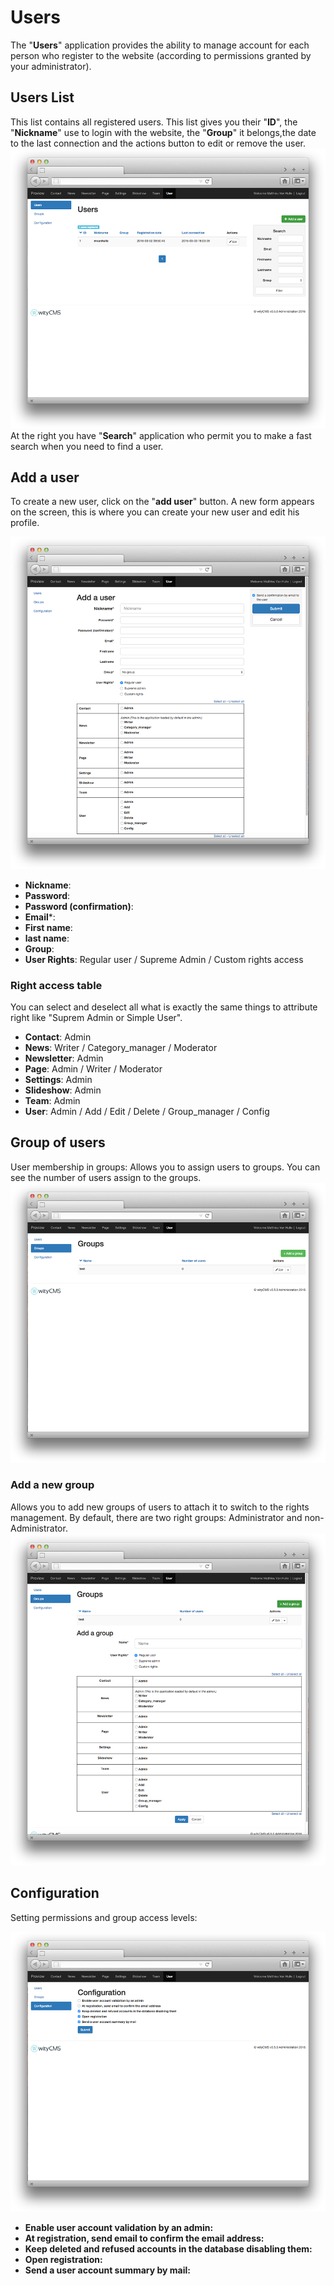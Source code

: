 # Users

The "**Users**" application provides the ability to manage account for each person who register to the website (according to permissions granted by your administrator).

## Users List

This list contains all registered users. This list gives you their "**ID**", the "**Nickname**" use to login with the website, the "**Group**" it belongs,the date to the last connection and the actions button to edit or remove the user.
![](user-01.png)
At the right you have "**Search**" application who permit you to make a fast search when you need to find a user. 

## Add a user

To create a new user, click on the "**add user**" button. A new form appears on the screen, this is where you can create your new user and edit his profile.

![](user-02.png)

*  **Nickname**: 
*  **Password**: 
*  **Password (confirmation)**:
*  **Email***:
*  **First name**:
*  **last name**:
*  **Group**:
*  **User Rights**: Regular user / Supreme Admin / Custom rights access

### Right access table

You can select and deselect all what is exactly the same things to attribute right like "Suprem Admin or Simple User".

* **Contact**: Admin 
* **News**: Writer / Category_manager / Moderator
* **Newsletter**: Admin
* **Page**: Admin / Writer / Moderator
* **Settings**: Admin
* **Slideshow**: Admin
* **Team**: Admin
* **User**: Admin / Add / Edit / Delete / Group_manager / Config

## Group of users

User membership in groups: Allows you to assign users to groups.
You can see the number of users assign to the groups.
![](user-03.png)

### Add a new group

Allows you to add new groups of users to attach it to switch to the rights management. By default, there are two right groups: Administrator and non-Administrator.
![](user-04.png)

## Configuration

Setting permissions and group access levels:

![](user-05.png)

* **Enable user account validation by an admin:**
* **At registration, send email to confirm the email address:**
* **Keep deleted and refused accounts in the database disabling them:** 
* **Open registration:**
* **Send a user account summary by mail:**




